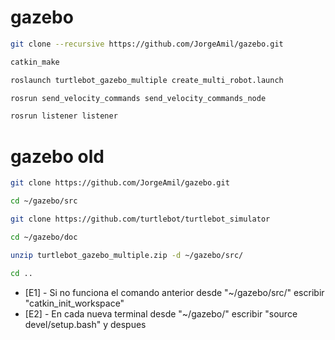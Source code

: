 # gazebo
```sh
git clone --recursive https://github.com/JorgeAmil/gazebo.git

catkin_make

roslaunch turtlebot_gazebo_multiple create_multi_robot.launch

rosrun send_velocity_commands send_velocity_commands_node

rosrun listener listener
```

# gazebo old
```sh
git clone https://github.com/JorgeAmil/gazebo.git

cd ~/gazebo/src

git clone https://github.com/turtlebot/turtlebot_simulator

cd ~/gazebo/doc

unzip turtlebot_gazebo_multiple.zip -d ~/gazebo/src/

cd ..
```

* [E1] - Si no funciona el comando anterior desde "~/gazebo/src/" escribir "catkin_init_workspace"
* [E2] - En cada nueva terminal desde "~/gazebo/" escribir "source devel/setup.bash" y despues